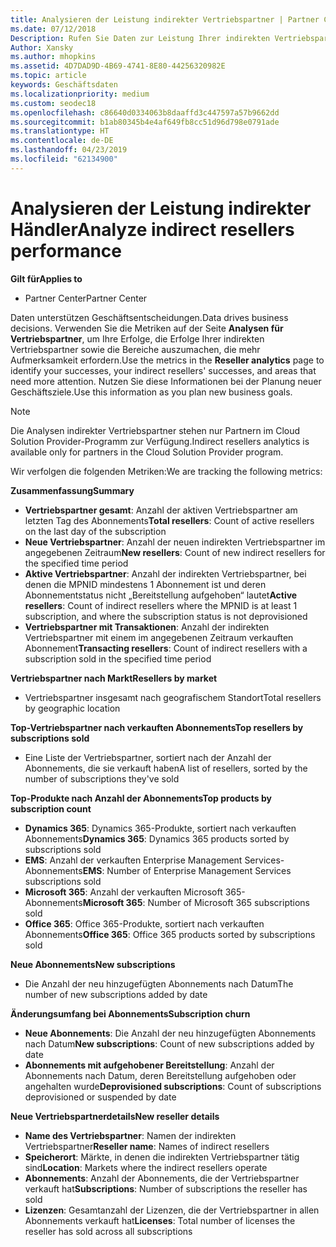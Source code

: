 ```yaml
---
title: Analysieren der Leistung indirekter Vertriebspartner | Partner Center
ms.date: 07/12/2018
Description: Rufen Sie Daten zur Leistung Ihrer indirekten Vertriebspartner ab, um Erfolge sowie Bereiche zu identifizieren, die möglicherweise mehr Aufmerksamkeit erfordern.
Author: Xansky
ms.author: mhopkins
ms.assetid: 4D7DAD9D-4B69-4741-8E80-44256320982E
ms.topic: article
keywords: Geschäftsdaten
ms.localizationpriority: medium
ms.custom: seodec18
ms.openlocfilehash: c86640d0334063b8daaffd3c447597a57b9662dd
ms.sourcegitcommit: b1ab80345b4e4af649fb8cc51d96d798e0791ade
ms.translationtype: HT
ms.contentlocale: de-DE
ms.lasthandoff: 04/23/2019
ms.locfileid: "62134900"
---
```

# <a name="analyze-indirect-resellers-performance"></a><span data-ttu-id="f358c-104">Analysieren der Leistung indirekter Händler</span><span class="sxs-lookup"><span data-stu-id="f358c-104">Analyze indirect resellers performance</span></span> 

<span data-ttu-id="f358c-105">**Gilt für**</span><span class="sxs-lookup"><span data-stu-id="f358c-105">**Applies to**</span></span>
- <span data-ttu-id="f358c-106">Partner Center</span><span class="sxs-lookup"><span data-stu-id="f358c-106">Partner Center</span></span>

<span data-ttu-id="f358c-107">Daten unterstützen Geschäftsentscheidungen.</span><span class="sxs-lookup"><span data-stu-id="f358c-107">Data drives business decisions.</span></span> <span data-ttu-id="f358c-108">Verwenden Sie die Metriken auf der Seite **Analysen für Vertriebspartner**, um Ihre Erfolge, die Erfolge Ihrer indirekten Vertriebspartner sowie die Bereiche auszumachen, die mehr Aufmerksamkeit erfordern.</span><span class="sxs-lookup"><span data-stu-id="f358c-108">Use the metrics in the **Reseller analytics** page to identify your successes, your indirect resellers' successes, and areas that need more attention.</span></span> <span data-ttu-id="f358c-109">Nutzen Sie diese Informationen bei der Planung neuer Geschäftsziele.</span><span class="sxs-lookup"><span data-stu-id="f358c-109">Use this information as you plan new business goals.</span></span>

> [!NOTE]
> <span data-ttu-id="f358c-110">Die Analysen indirekter Vertriebspartner stehen nur Partnern im Cloud Solution Provider-Programm zur Verfügung.</span><span class="sxs-lookup"><span data-stu-id="f358c-110">Indirect resellers analytics is available only for partners in the Cloud Solution Provider program.</span></span>

<span data-ttu-id="f358c-111">Wir verfolgen die folgenden Metriken:</span><span class="sxs-lookup"><span data-stu-id="f358c-111">We are tracking the following metrics:</span></span>

<span data-ttu-id="f358c-112">**Zusammenfassung**</span><span class="sxs-lookup"><span data-stu-id="f358c-112">**Summary**</span></span>  
 - <span data-ttu-id="f358c-113">**Vertriebspartner gesamt**: Anzahl der aktiven Vertriebspartner am letzten Tag des Abonnements</span><span class="sxs-lookup"><span data-stu-id="f358c-113">**Total resellers**: Count of active resellers on the last day of the subscription</span></span>  
 - <span data-ttu-id="f358c-114">**Neue Vertriebspartner**: Anzahl der neuen indirekten Vertriebspartner im angegebenen Zeitraum</span><span class="sxs-lookup"><span data-stu-id="f358c-114">**New resellers**: Count of new indirect resellers for the specified time period</span></span>  
 - <span data-ttu-id="f358c-115">**Aktive Vertriebspartner**: Anzahl der indirekten Vertriebspartner, bei denen die MPNID mindestens 1 Abonnement ist und deren Abonnementstatus nicht „Bereitstellung aufgehoben“ lautet</span><span class="sxs-lookup"><span data-stu-id="f358c-115">**Active resellers**: Count of indirect resellers where the MPNID is at least 1 subscription, and where the subscription status is not deprovisioned</span></span>  
 - <span data-ttu-id="f358c-116">**Vertriebspartner mit Transaktionen**: Anzahl der indirekten Vertriebspartner mit einem im angegebenen Zeitraum verkauften Abonnement</span><span class="sxs-lookup"><span data-stu-id="f358c-116">**Transacting resellers**: Count of indirect resellers with a subscription sold in the specified time period</span></span>  

<span data-ttu-id="f358c-117">**Vertriebspartner nach Markt**</span><span class="sxs-lookup"><span data-stu-id="f358c-117">**Resellers by market**</span></span>  
 - <span data-ttu-id="f358c-118">Vertriebspartner insgesamt nach geografischem Standort</span><span class="sxs-lookup"><span data-stu-id="f358c-118">Total resellers by geographic location</span></span>  

<span data-ttu-id="f358c-119">**Top-Vertriebspartner nach verkauften Abonnements**</span><span class="sxs-lookup"><span data-stu-id="f358c-119">**Top resellers by subscriptions sold**</span></span>
 - <span data-ttu-id="f358c-120">Eine Liste der Vertriebspartner, sortiert nach der Anzahl der Abonnements, die sie verkauft haben</span><span class="sxs-lookup"><span data-stu-id="f358c-120">A list of resellers, sorted by the number of subscriptions they've sold</span></span>  

<span data-ttu-id="f358c-121">**Top-Produkte nach Anzahl der Abonnements**</span><span class="sxs-lookup"><span data-stu-id="f358c-121">**Top products by subscription count**</span></span>  
 - <span data-ttu-id="f358c-122">**Dynamics 365**: Dynamics 365-Produkte, sortiert nach verkauften Abonnements</span><span class="sxs-lookup"><span data-stu-id="f358c-122">**Dynamics 365**: Dynamics 365 products sorted by subscriptions sold</span></span>  
 - <span data-ttu-id="f358c-123">**EMS**: Anzahl der verkauften Enterprise Management Services-Abonnements</span><span class="sxs-lookup"><span data-stu-id="f358c-123">**EMS**: Number of Enterprise Management Services subscriptions sold</span></span>  
 - <span data-ttu-id="f358c-124">**Microsoft 365**: Anzahl der verkauften Microsoft 365-Abonnements</span><span class="sxs-lookup"><span data-stu-id="f358c-124">**Microsoft 365**: Number of Microsoft 365 subscriptions sold</span></span>  
 - <span data-ttu-id="f358c-125">**Office 365**: Office 365-Produkte, sortiert nach verkauften Abonnements</span><span class="sxs-lookup"><span data-stu-id="f358c-125">**Office 365**: Office 365 products sorted by subscriptions sold</span></span>  

<span data-ttu-id="f358c-126">**Neue Abonnements**</span><span class="sxs-lookup"><span data-stu-id="f358c-126">**New subscriptions**</span></span>  
 - <span data-ttu-id="f358c-127">Die Anzahl der neu hinzugefügten Abonnements nach Datum</span><span class="sxs-lookup"><span data-stu-id="f358c-127">The number of new subscriptions added by date</span></span>  

<span data-ttu-id="f358c-128">**Änderungsumfang bei Abonnements**</span><span class="sxs-lookup"><span data-stu-id="f358c-128">**Subscription churn**</span></span>  
 - <span data-ttu-id="f358c-129">**Neue Abonnements**: Die Anzahl der neu hinzugefügten Abonnements nach Datum</span><span class="sxs-lookup"><span data-stu-id="f358c-129">**New subscriptions**: Count of new subscriptions added by date</span></span>  
 - <span data-ttu-id="f358c-130">**Abonnements mit aufgehobener Bereitstellung**: Anzahl der Abonnements nach Datum, deren Bereitstellung aufgehoben oder angehalten wurde</span><span class="sxs-lookup"><span data-stu-id="f358c-130">**Deprovisioned subscriptions**: Count of subscriptions deprovisioned or suspended by date</span></span>  

<span data-ttu-id="f358c-131">**Neue Vertriebspartnerdetails**</span><span class="sxs-lookup"><span data-stu-id="f358c-131">**New reseller details**</span></span>  
 - <span data-ttu-id="f358c-132">**Name des Vertriebspartner**: Namen der indirekten Vertriebspartner</span><span class="sxs-lookup"><span data-stu-id="f358c-132">**Reseller name**: Names of indirect resellers</span></span>  
 - <span data-ttu-id="f358c-133">**Speicherort**: Märkte, in denen die indirekten Vertriebspartner tätig sind</span><span class="sxs-lookup"><span data-stu-id="f358c-133">**Location**: Markets where the indirect resellers operate</span></span>  
 - <span data-ttu-id="f358c-134">**Abonnements**: Anzahl der Abonnements, die der Vertriebspartner verkauft hat</span><span class="sxs-lookup"><span data-stu-id="f358c-134">**Subscriptions**: Number of subscriptions the reseller has sold</span></span>  
 - <span data-ttu-id="f358c-135">**Lizenzen**: Gesamtanzahl der Lizenzen, die der Vertriebspartner in allen Abonnements verkauft hat</span><span class="sxs-lookup"><span data-stu-id="f358c-135">**Licenses**: Total number of licenses the reseller has sold across all subscriptions</span></span>  
  
  
